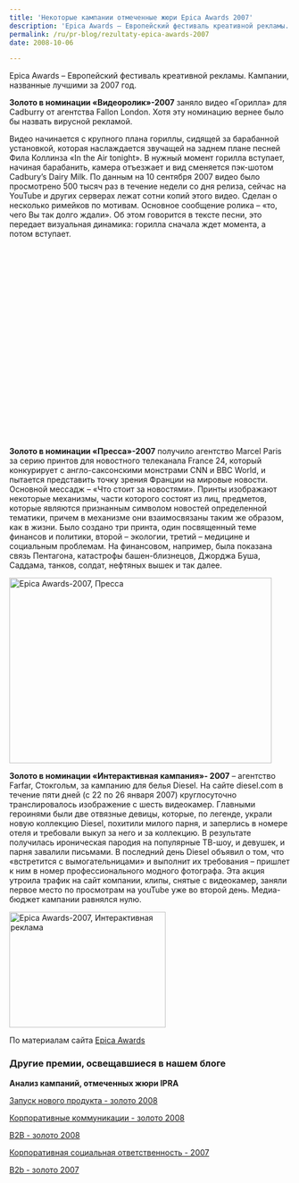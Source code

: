 ```yaml
---
title: 'Некоторые кампании отмеченные жюри Epica Awards 2007'
description: 'Epica Awards – Европейский фестиваль креативной рекламы. Кампании, названные лучшими за 2007 год.'
permalink: /ru/pr-blog/rezultaty-epica-awards-2007
date: 2008-10-06

---
```


Epica Awards – Европейский фестиваль креативной рекламы. Кампании, названные лучшими за 2007 год.

<strong>Золото в номинации «Видеоролик»-2007</strong>  заняло видео «Горилла» для Cadburry от агентства Fallon London. Хотя эту номинацию вернее было бы назвать вирусной рекламой.

Видео начинается с крупного плана гориллы, сидящей за барабанной установкой, которая наслаждается звучащей на заднем плане песней Фила Коллинза «In the Air tonight». В нужный момент горилла вступает, начиная барабанить, камера отъезжает и вид сменяется пэк-шотом  Cadbury’s Dairy Milk. По данным на 10 сентября 2007 видео было просмотрено 500 тысяч раз в течение недели со дня релиза, сейчас на YouTube и других серверах лежат сотни копий этого видео. Сделан о несколько римейков по мотивам. Основное сообщение ролика – «то, чего Вы так долго ждали». Об этом говорится в тексте песни, это передает визуальная динамика: горилла сначала ждет момента, а потом вступает.

<object width="425" height="344"><param name="movie" value="http://www.youtube.com/v/TnzFRV1LwIo&hl=ru&fs=1"><param name="wmode" value="transparent"><embed src="http://www.youtube.com/v/TnzFRV1LwIo&amp;hl=ru&amp;fs=1" type="application/x-shockwave-flash"  width="425" height="344"></embed></object>

<strong>Золото в номинации «Пресса»-2007</strong> получило агентство Marcel Paris  за серию принтов для новостного телеканала France 24, который конкурирует с англо-саксонскими монстрами CNN и BBC World, и пытается представить точку зрения Франции на мировые новости. Основной мессадж – «Что стоит за новостями». Принты изображают некоторые механизмы, части которого состоят из лиц, предметов, которые являются признанным символом  новостей определенной тематики, причем в механизме они взаимосвязаны таким же образом, как в жизни. Было создано три принта, один посвященный теме финансов и политики, второй – экологии, третий – медицине и социальным проблемам. На финансовом, например, была показана связь Пентагона, катастрофы башен-близнецов, Джорджа Буша, Саддама, танков, солдат, нефтяных вышек и так далее.

<a href="http://www.epica-awards.com/assets/epica/2007/epicador-press/20_00271_002_F24_ECOLOGY_300dpi.jpg"><img src="{{ site.assets }}/upload/20_00271_002_F24_ECOLOGY_300dpi.jpg" alt="Epica Awards-2007, Пресса " title="Epica Awards-2007, Пресса "  class="post__img" width="470" height="332"></a>

<strong>Золото в номинации «Интерактивная кампания»- 2007</strong> – агентство Farfar, Стокгольм, за кампанию для белья Diesel. На сайте diesel.com в течение пяти дней (с 22 по 26 января 2007) круглосуточно транслировалось изображение с шесть видеокамер. Главными героинями были две отвязные девицы, которые, по легенде, украли новую коллекцию Diesel, похитили милого парня, и заперлись в номере отеля и требовали выкуп за него и за коллекцию. В результате получилась ироническая пародия на популярные ТВ-шоу, и девушек, и парня завалили письмами. В последний день Diesel объявил о том, что «встретится с вымогательницами» и выполнит их требования – пришлет к ним в номер профессионального модного фотографа. Эта акция утроила трафик на сайт компании, клипы, снятые с видеокамер, заняли первое место по просмотрам на youTube уже во второй день. Медиа-бюджет кампании равнялся нулю.

<a href="http://www.farfar.se/awards/epica2007/heidies/"><img src="{{ site.assets }}/upload/heidies05.jpg" alt="Epica Awards-2007, Интерактивная реклама" title="Epica Awards-2007, Интерактивная реклама"  class="post__img" width="280" height="207"></a>

По материалам сайта <a href="http://www.epica-awards.com">Epica Awards</a>

<h3>Другие премии, освещавшиеся в нашем блоге</h3>

<strong>Анализ кампаний, отмеченных жюри IPRA</strong>

<a href="/ru/pr-blog/IPRA-golden-awards-launch-2008">Запуск нового продукта - золото 2008</a>

<a href="/ru/pr-blog/Best-corporative-communications-IPRA">Корпоративные коммуникации - золото 2008 </a>

<a href="/ru/pr-blog/IPRA-best-B2B-campaign-2008">B2B - золото 2008 </a>

<a href="/ru/pr-blog/IPRA-2007-social-responcibility-winner">Корпоративная социальная ответственность - 2007 </a>

<a href="/ru/pr-blog/siemens-infrastructure-innovations">B2b - золото 2007</a>

